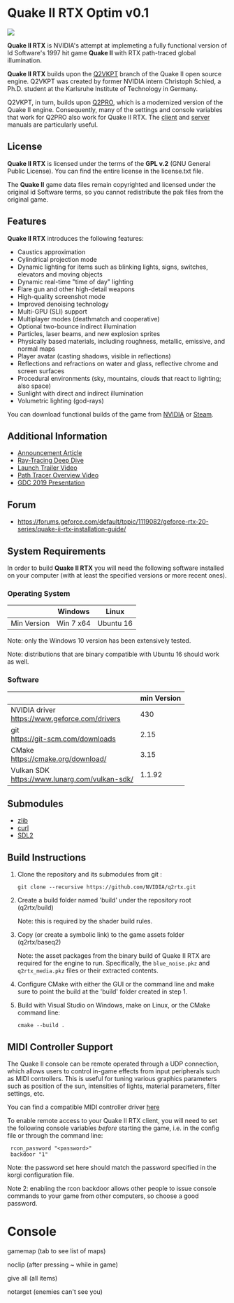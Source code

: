 # Quake II RTX Optim v0.1

![](RTX_Quake2_Nas2.gif)

**Quake II RTX** is NVIDIA's attempt at implemeting a fully functional 
version of Id Software's 1997 hit game **Quake II** with RTX path-traced 
global illumination.

**Quake II RTX** builds upon the [Q2VKPT](http://brechpunkt.de/q2vkpt) 
branch of the Quake II open source engine. Q2VKPT was created by former 
NVIDIA intern Christoph Schied, a Ph.D. student at the Karlsruhe Institute 
of Technology in Germany.

Q2VKPT, in turn, builds upon [Q2PRO](https://skuller.net/q2pro/), which is a 
modernized version of the Quake II engine. Consequently, many of the settings 
and console variables that work for Q2PRO also work for Quake II RTX. The 
[client](https://skuller.net/q2pro/nightly/client.html) and 
[server](https://skuller.net/q2pro/nightly/server.html) manuals are particularly useful.

## License

**Quake II RTX** is licensed under the terms of the **GPL v.2** (GNU General Public License).
You can find the entire license in the license.txt file.

The **Quake II** game data files remain copyrighted and licensed under the
original id Software terms, so you cannot redistribute the pak files from the
original game.

## Features

**Quake II RTX** introduces the following features:
  - Caustics approximation
  - Cylindrical projection mode
  - Dynamic lighting for items such as blinking lights, signs, switches, elevators and moving objects
  - Dynamic real-time "time of day" lighting
  - Flare gun and other high-detail weapons
  - High-quality screenshot mode
  - Improved denoising technology
  - Multi-GPU (SLI) support
  - Multiplayer modes (deathmatch and cooperative)
  - Optional two-bounce indirect illumination
  - Particles, laser beams, and new explosion sprites
  - Physically based materials, including roughness, metallic, emissive, and normal maps
  - Player avatar (casting shadows, visible in reflections)
  - Reflections and refractions on water and glass, reflective chrome and screen surfaces
  - Procedural environments (sky, mountains, clouds that react to lighting; also space)
  - Sunlight with direct and indirect illumination
  - Volumetric lighting (god-rays)

You can download functional builds of the game from [NVIDIA](https://www.geforce.com/quakeiirtx/)
or [Steam](https://store.steampowered.com/).

## Additional Information

  * [Announcement Article](https://www.nvidia.com/en-us/geforce/news/quake-ii-rtx-ray-tracing-vulkan-vkray-geforce-rtx/)
  * [Ray-Tracing Deep Dive](https://www.nvidia.com/en-us/geforce/news/geforce-gtx-dxr-ray-tracing-available-now/)
  * [Launch Trailer Video](https://www.youtube.com/watch?v=unGtBbhaPeU)
  * [Path Tracer Overview Video](https://www.youtube.com/watch?v=BOltWXdV2XY)
  * [GDC 2019 Presentation](https://www.gdcvault.com/play/1026185/)

## Forum

  * https://forums.geforce.com/default/topic/1119082/geforce-rtx-20-series/quake-ii-rtx-installation-guide/

## System Requirements

In order to build **Quake II RTX** you will need the following software
installed on your computer (with at least the specified versions or more 
recent ones).

### Operating System

|             | Windows    | Linux     |
|-------------|------------|-----------|
| Min Version | Win 7 x64  | Ubuntu 16 |

Note: only the Windows 10 version has been extensively tested.

Note: distributions that are binary compatible with Ubuntu 16 should work as well.

### Software

|                                                     | min Version |
|-----------------------------------------------------|-------------|
| NVIDIA driver <br> https://www.geforce.com/drivers  | 430         |
| git <br> https://git-scm.com/downloads              | 2.15        |
| CMake <br> https://cmake.org/download/              | 3.15        |
| Vulkan SDK <br> https://www.lunarg.com/vulkan-sdk/  | 1.1.92      |

## Submodules

* [zlib](https://github.com/madler/zlib)
* [curl](https://github.com/curl/curl)
* [SDL2](https://github.com/spurious/SDL-mirror)

## Build Instructions

  1. Clone the repository and its submodules from git :

     ```git clone --recursive https://github.com/NVIDIA/q2rtx.git ```

  2. Create a build folder named 'build' under the repository root (q2rtx/build)     

     Note: this is required by the shader build rules.

  3. Copy (or create a symbolic link) to the game assets folder (q2rtx/baseq2) 

     Note: the asset packages from the binary build of Quake II RTX are required for the engine to run.
     Specifically, the `blue_noise.pkz` and `q2rtx_media.pkz` files or their extracted contents.

  4. Configure CMake with either the GUI or the command line and make sure to
     point the build at the 'build' folder created in step 1.

  5. Build with Visual Studio on Windows, make on Linux, or the CMake command
     line:

     ```cmake --build . ```

## MIDI Controller Support

The Quake II console can be remote operated through a UDP connection, which
allows users to control in-game effects from input peripherals such as MIDI controllers. This is 
useful for tuning various graphics parameters such as position of the sun, intensities of lights, 
material parameters, filter settings, etc.

You can find a compatible MIDI controller driver [here](https://github.com/NVIDIA/korgi)

To enable remote access to your Quake II RTX client, you will need to set the following 
console variables _before_ starting the game, i.e. in the config file or through the command line:
```
 rcon_password "<password>"
 backdoor "1"
```

Note: the password set here should match the password specified in the korgi configuration file.

Note 2: enabling the rcon backdoor allows other people to issue console commands to your game from 
other computers, so choose a good password.

# Console
gamemap <mapname> (tab to see list of maps)

noclip (after pressing ~ while in game)

give all (all items)

notarget (enemies can't see you)
